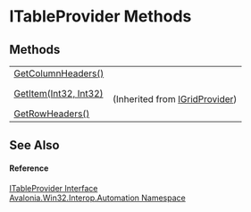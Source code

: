 # ITableProvider Methods




## Methods
<table>
<tr>
<td><a href="M_Avalonia_Win32_Interop_Automation_ITableProvider_GetColumnHeaders">GetColumnHeaders()</a></td>
<td> </td>
</tr>
<tr>
<td><a href="M_Avalonia_Win32_Interop_Automation_IGridProvider_GetItem">GetItem(Int32, Int32)</a></td>
<td><br />(Inherited from <a href="T_Avalonia_Win32_Interop_Automation_IGridProvider">IGridProvider</a>)</td>
</tr>
<tr>
<td><a href="M_Avalonia_Win32_Interop_Automation_ITableProvider_GetRowHeaders">GetRowHeaders()</a></td>
<td> </td>
</tr>
</table>

## See Also


#### Reference
<a href="T_Avalonia_Win32_Interop_Automation_ITableProvider">ITableProvider Interface</a>  
<a href="N_Avalonia_Win32_Interop_Automation">Avalonia.Win32.Interop.Automation Namespace</a>  

